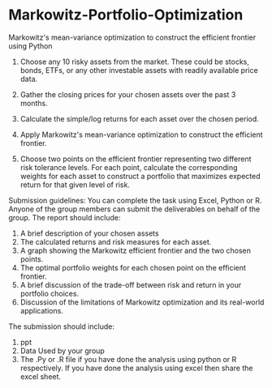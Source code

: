 # Markowitz-Portfolio-Optimization
Markowitz's mean-variance optimization to construct the efficient frontier using Python


1. Choose any 10 risky assets from the market. These could be stocks, bonds, ETFs, or any
other investable assets with readily available price data.
2. Gather the closing prices for your chosen assets over the past 3 months.

3. Calculate the simple/log returns for each asset over the chosen period.
4. Apply Markowitz's mean-variance optimization to construct the efficient frontier.
5. Choose two points on the efficient frontier representing two different risk tolerance levels.
For each point, calculate the corresponding weights for each asset to construct a portfolio that
maximizes expected return for that given level of risk.


Submission guidelines:
You can complete the task using Excel, Python or R. Anyone of the group members can
submit the deliverables on behalf of the group.
The report should include:
1. A brief description of your chosen assets
2. The calculated returns and risk measures for each asset.
3. A graph showing the Markowitz efficient frontier and the two chosen points.
4. The optimal portfolio weights for each chosen point on the efficient frontier.
5. A brief discussion of the trade-off between risk and return in your portfolio choices.
6. Discussion of the limitations of Markowitz optimization and its real-world applications.

The submission should include:
1. ppt
2. Data Used by your group
3. The .Py or .R file if you have done the analysis using python or R respectively. If you have
done the analysis using excel then share the excel sheet.
